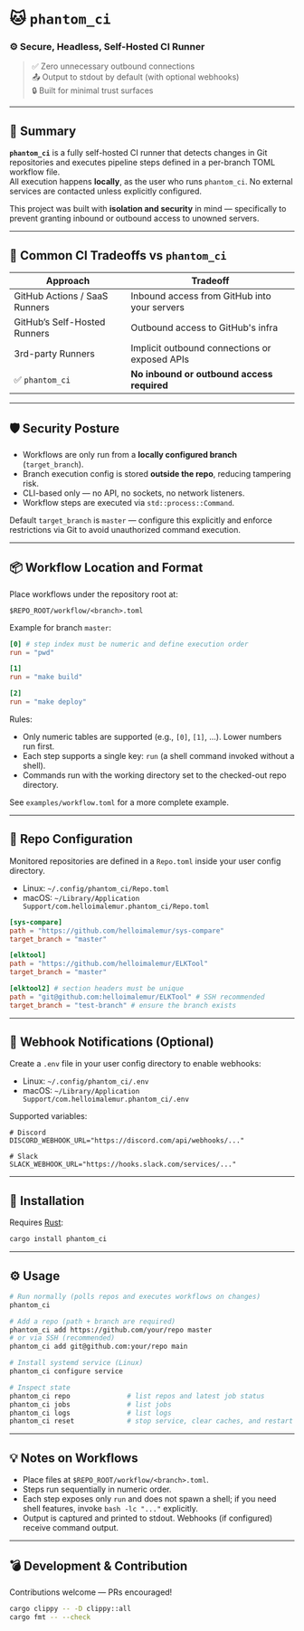 # 🐱 `phantom_ci`
### ⚙️ Secure, Headless, Self-Hosted CI Runner
> ✅ Zero unnecessary outbound connections  
> 📤 Output to stdout by default (with optional webhooks)  
> 🔒 Built for minimal trust surfaces

---

## 🧠 Summary

**`phantom_ci`** is a fully self-hosted CI runner that detects changes in Git repositories and executes pipeline steps defined in a per-branch TOML workflow file.  
All execution happens **locally**, as the user who runs `phantom_ci`. No external services are contacted unless explicitly configured.

This project was built with **isolation and security** in mind — specifically to prevent granting inbound or outbound access to unowned servers.

---

## 🚫 Common CI Tradeoffs vs `phantom_ci`

| Approach                                          | Tradeoff                                           |
|--------------------------------------------------|----------------------------------------------------|
| GitHub Actions / SaaS Runners                    | Inbound access from GitHub into your servers       |
| GitHub’s Self-Hosted Runners                     | Outbound access to GitHub's infra                  |
| 3rd-party Runners                                | Implicit outbound connections or exposed APIs      |
| ✅ `phantom_ci`                                   | **No inbound or outbound access required**         |

---

## 🛡️ Security Posture

- Workflows are only run from a **locally configured branch** (`target_branch`).
- Branch execution config is stored **outside the repo**, reducing tampering risk.
- CLI-based only — no API, no sockets, no network listeners.
- Workflow steps are executed via `std::process::Command`.

Default `target_branch` is `master` — configure this explicitly and enforce restrictions via Git to avoid unauthorized command execution.

---

## 📦 Workflow Location and Format

Place workflows under the repository root at:

```text
$REPO_ROOT/workflow/<branch>.toml
```

Example for branch `master`:

```toml
[0] # step index must be numeric and define execution order
run = "pwd"

[1]
run = "make build"

[2]
run = "make deploy"
```

Rules:
- Only numeric tables are supported (e.g., `[0]`, `[1]`, ...). Lower numbers run first.
- Each step supports a single key: `run` (a shell command invoked without a shell).
- Commands run with the working directory set to the checked-out repo directory.

See `examples/workflow.toml` for a more complete example.

---

## 📁 Repo Configuration

Monitored repositories are defined in a `Repo.toml` inside your user config directory.

- Linux: `~/.config/phantom_ci/Repo.toml`
- macOS: `~/Library/Application Support/com.helloimalemur.phantom_ci/Repo.toml`

```toml
[sys-compare]
path = "https://github.com/helloimalemur/sys-compare"
target_branch = "master"

[elktool]
path = "https://github.com/helloimalemur/ELKTool"
target_branch = "master"

[elktool2] # section headers must be unique
path = "git@github.com:helloimalemur/ELKTool" # SSH recommended
target_branch = "test-branch" # ensure the branch exists
```

---

## 🔔 Webhook Notifications (Optional)

Create a `.env` file in your user config directory to enable webhooks:

- Linux: `~/.config/phantom_ci/.env`
- macOS: `~/Library/Application Support/com.helloimalemur.phantom_ci/.env`

Supported variables:

```env
# Discord
DISCORD_WEBHOOK_URL="https://discord.com/api/webhooks/..."

# Slack
SLACK_WEBHOOK_URL="https://hooks.slack.com/services/..."
```

---

## 🚀 Installation

Requires [Rust](https://www.rust-lang.org/tools/install):

```bash
cargo install phantom_ci
```

---

## ⚙️ Usage

```bash
# Run normally (polls repos and executes workflows on changes)
phantom_ci

# Add a repo (path + branch are required)
phantom_ci add https://github.com/your/repo master
# or via SSH (recommended)
phantom_ci add git@github.com:your/repo main

# Install systemd service (Linux)
phantom_ci configure service

# Inspect state
phantom_ci repo              # list repos and latest job status
phantom_ci jobs              # list jobs
phantom_ci logs              # list logs
phantom_ci reset             # stop service, clear caches, and restart
```

---

## 💡 Notes on Workflows

- Place files at `$REPO_ROOT/workflow/<branch>.toml`.
- Steps run sequentially in numeric order.
- Each step exposes only `run` and does not spawn a shell; if you need shell features, invoke `bash -lc "..."` explicitly.
- Output is captured and printed to stdout. Webhooks (if configured) receive command output.

---

## 💣 Development & Contribution

Contributions welcome — PRs encouraged!

```bash
cargo clippy -- -D clippy::all
cargo fmt -- --check
```
